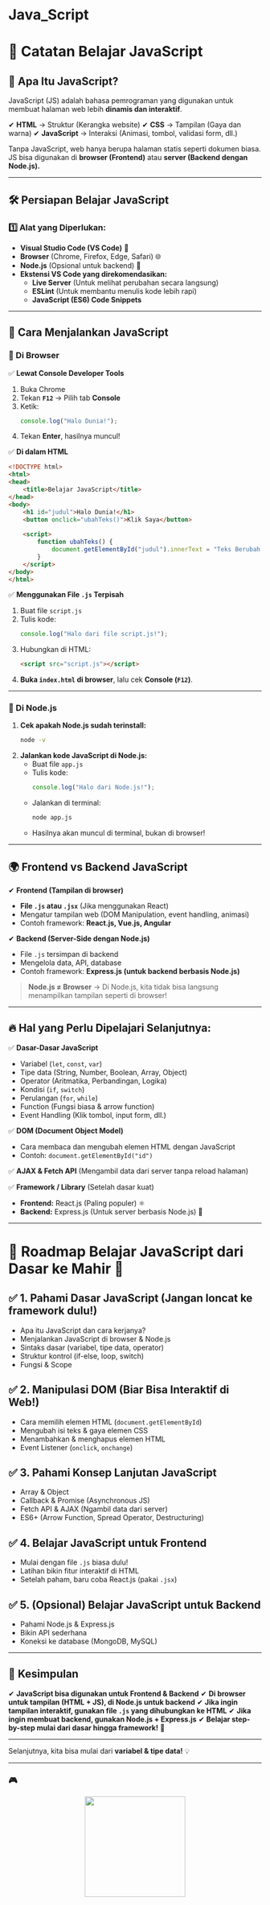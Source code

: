 # Java_Script

# 📌 Catatan Belajar JavaScript

## 🚀 Apa Itu JavaScript?
JavaScript (JS) adalah bahasa pemrograman yang digunakan untuk membuat halaman web lebih **dinamis dan interaktif**.

✔ **HTML** → Struktur (Kerangka website)
✔ **CSS** → Tampilan (Gaya dan warna)
✔ **JavaScript** → Interaksi (Animasi, tombol, validasi form, dll.)

Tanpa JavaScript, web hanya berupa halaman statis seperti dokumen biasa. JS bisa digunakan di **browser (Frontend)** atau **server (Backend dengan Node.js).**

---

## 🛠 Persiapan Belajar JavaScript
### **1️⃣ Alat yang Diperlukan:**
- **Visual Studio Code (VS Code)** 📝
- **Browser** (Chrome, Firefox, Edge, Safari) 🌐
- **Node.js** (Opsional untuk backend) 🔧
- **Ekstensi VS Code yang direkomendasikan:**
  - **Live Server** (Untuk melihat perubahan secara langsung)
  - **ESLint** (Untuk membantu menulis kode lebih rapi)
  - **JavaScript (ES6) Code Snippets**

---

## 🎯 Cara Menjalankan JavaScript
### **📍 Di Browser**
✅ **Lewat Console Developer Tools**
1. Buka Chrome
2. Tekan **`F12`** → Pilih tab **Console**
3. Ketik:
   ```javascript
   console.log("Halo Dunia!");
   ```
4. Tekan **Enter**, hasilnya muncul!

✅ **Di dalam HTML**
```html
<!DOCTYPE html>
<html>
<head>
    <title>Belajar JavaScript</title>
</head>
<body>
    <h1 id="judul">Halo Dunia!</h1>
    <button onclick="ubahTeks()">Klik Saya</button>
    
    <script>
        function ubahTeks() {
            document.getElementById("judul").innerText = "Teks Berubah!";
        }
    </script>
</body>
</html>
```

✅ **Menggunakan File `.js` Terpisah**
1. Buat file `script.js`
2. Tulis kode:
   ```javascript
   console.log("Halo dari file script.js!");
   ```
3. Hubungkan di HTML:
   ```html
   <script src="script.js"></script>
   ```
4. **Buka `index.html` di browser**, lalu cek **Console (`F12`)**.

---

### **📍 Di Node.js**
1. **Cek apakah Node.js sudah terinstall:**
   ```bash
   node -v
   ```
2. **Jalankan kode JavaScript di Node.js:**
   - Buat file `app.js`
   - Tulis kode:
     ```javascript
     console.log("Halo dari Node.js!");
     ```
   - Jalankan di terminal:
     ```bash
     node app.js
     ```
   - Hasilnya akan muncul di terminal, bukan di browser!

---

## 🌍 Frontend vs Backend JavaScript
✔ **Frontend (Tampilan di browser)**
   - **File `.js` atau `.jsx`** (Jika menggunakan React)
   - Mengatur tampilan web (DOM Manipulation, event handling, animasi)
   - Contoh framework: **React.js, Vue.js, Angular**

✔ **Backend (Server-Side dengan Node.js)**
   - File `.js` tersimpan di backend
   - Mengelola data, API, database
   - Contoh framework: **Express.js (untuk backend berbasis Node.js)**

> **Node.js ≠ Browser** → Di Node.js, kita tidak bisa langsung menampilkan tampilan seperti di browser!

---

## 🔥 Hal yang Perlu Dipelajari Selanjutnya:
✅ **Dasar-Dasar JavaScript**
   - Variabel (`let`, `const`, `var`)
   - Tipe data (String, Number, Boolean, Array, Object)
   - Operator (Aritmatika, Perbandingan, Logika)
   - Kondisi (`if`, `switch`)
   - Perulangan (`for`, `while`)
   - Function (Fungsi biasa & arrow function)
   - Event Handling (Klik tombol, input form, dll.)

✅ **DOM (Document Object Model)**
   - Cara membaca dan mengubah elemen HTML dengan JavaScript
   - Contoh: `document.getElementById("id")`

✅ **AJAX & Fetch API** (Mengambil data dari server tanpa reload halaman)

✅ **Framework / Library** (Setelah dasar kuat)
   - **Frontend:** React.js (Paling populer) ⚛️
   - **Backend:** Express.js (Untuk server berbasis Node.js) 🚀

---

# 📌 Roadmap Belajar JavaScript dari Dasar ke Mahir 🚀

## ✅ 1. Pahami Dasar JavaScript (Jangan loncat ke framework dulu!)
- Apa itu JavaScript dan cara kerjanya?
- Menjalankan JavaScript di browser & Node.js
- Sintaks dasar (variabel, tipe data, operator)
- Struktur kontrol (if-else, loop, switch)
- Fungsi & Scope

## ✅ 2. Manipulasi DOM (Biar Bisa Interaktif di Web!)
- Cara memilih elemen HTML (`document.getElementById`)
- Mengubah isi teks & gaya elemen CSS
- Menambahkan & menghapus elemen HTML
- Event Listener (`onclick`, `onchange`)

## ✅ 3. Pahami Konsep Lanjutan JavaScript
- Array & Object
- Callback & Promise (Asynchronous JS)
- Fetch API & AJAX (Ngambil data dari server)
- ES6+ (Arrow Function, Spread Operator, Destructuring)

## ✅ 4. Belajar JavaScript untuk Frontend
- Mulai dengan file `.js` biasa dulu!
- Latihan bikin fitur interaktif di HTML
- Setelah paham, baru coba React.js (pakai `.jsx`)

## ✅ 5. (Opsional) Belajar JavaScript untuk Backend
- Pahami Node.js & Express.js
- Bikin API sederhana
- Koneksi ke database (MongoDB, MySQL)



---

## 🎯 Kesimpulan
✔ **JavaScript bisa digunakan untuk Frontend & Backend**
✔ **Di browser untuk tampilan (HTML + JS), di Node.js untuk backend**
✔ **Jika ingin tampilan interaktif, gunakan file `.js` yang dihubungkan ke HTML**
✔ **Jika ingin membuat backend, gunakan Node.js + Express.js**
✔ **Belajar step-by-step mulai dari dasar hingga framework!** 🚀

---

Selanjutnya, kita bisa mulai dari **variabel & tipe data!** 💡

---

### 🎮
<p align="center">
  <img width="200px" src="https://media1.giphy.com/media/v1.Y2lkPTc5MGI3NjExaWNsOWo3N3RpbHJ0cTl3cjE1NHg2ajhsbjlvamcwb29veTlwOXJ4aSZlcD12MV9pbnRlcm5hbF9naWZfYnlfaWQmY3Q9Zw/11lxCeKo6cHkJy/giphy.gif">
</p>


